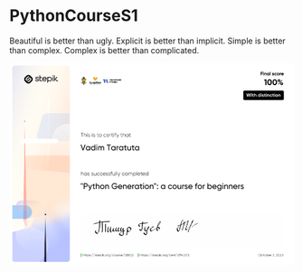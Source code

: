 # PythonCourseS1
  Beautiful is better than ugly.
Explicit is better than implicit.
Simple is better than complex.
Complex is better than complicated.

![Certificate](https://github.com/modemobpsycho/PythonCourseS1/raw/main/aa34c3f14b0a0479278fff7e2be3066a10b5bdb4.png)
